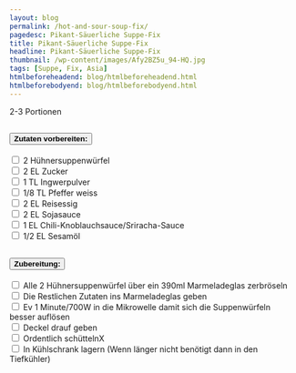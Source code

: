 ```yaml
---
layout: blog
permalink: /hot-and-sour-soup-fix/
pagedesc: Pikant-Säuerliche Suppe-Fix
title: Pikant-Säuerliche Suppe-Fix
headline: Pikant-Säuerliche Suppe-Fix
thumbnail: /wp-content/images/Afy2BZ5u_94-HQ.jpg
tags: [Suppe, Fix, Asia]
htmlbeforeheadend: blog/htmlbeforeheadend.html
htmlbeforebodyend: blog/htmlbeforebodyend.html
---
```

2-3 Portionen
<section data-bs-version="5.1">

  <div style="max-width: 600px; margin: auto;">
    <div style="margin-bottom: 20px;">
        <div class="accordion" id="accordionExample">
            <div class="accordion-item">
                <h2 class="accordion-header" id="headingOne">
                    <button class="accordion-button" type="button" data-bs-toggle="collapse" data-bs-target="#collapseOne" aria-expanded="true" aria-controls="collapseOne">
                        <!-- Sektion 1 Anfang-->
                        <b>Zutaten vorbereiten:</b>
                        <!-- Sektion 1 Ende-->
                    </button>
                </h2>
                <div id="collapseOne" class="accordion-collapse collapse show" aria-labelledby="headingOne" data-bs-parent="#accordionExample">
                    <div class="accordion-body">
                        <!-- Schritt Anfang-->
                        <div class="form-check">
                            <input class="form-check-input" type="checkbox" value="" id="flexCheckDefault" />
                            <label class="form-check-label" for="flexCheckDefault">
                                2 Hühnersuppenwürfel
                            </label>
                        </div>
                                                <div class="form-check">
                            <input class="form-check-input" type="checkbox" value="" id="flexCheckDefault" />
                            <label class="form-check-label" for="flexCheckDefault">
                                2 EL Zucker
                            </label>
                        </div>
                                                <div class="form-check">
                            <input class="form-check-input" type="checkbox" value="" id="flexCheckDefault" />
                            <label class="form-check-label" for="flexCheckDefault">
                                1 TL Ingwerpulver
                            </label>
                        </div>
                                                <div class="form-check">
                            <input class="form-check-input" type="checkbox" value="" id="flexCheckDefault" />
                            <label class="form-check-label" for="flexCheckDefault">
                                1/8 TL Pfeffer weiss
                            </label>
                        </div>
                                                <div class="form-check">
                            <input class="form-check-input" type="checkbox" value="" id="flexCheckDefault" />
                            <label class="form-check-label" for="flexCheckDefault">
                                2 EL Reisessig
                            </label>
                        </div>
                                                <div class="form-check">
                            <input class="form-check-input" type="checkbox" value="" id="flexCheckDefault" />
                            <label class="form-check-label" for="flexCheckDefault">
                                2 EL Sojasauce
                            </label>
                        </div>
                                                <div class="form-check">
                            <input class="form-check-input" type="checkbox" value="" id="flexCheckDefault" />
                            <label class="form-check-label" for="flexCheckDefault">
                                1 EL Chili-Knoblauchsauce/Sriracha-Sauce
                            </label>
                        </div>
                                                <div class="form-check">
                            <input class="form-check-input" type="checkbox" value="" id="flexCheckDefault" />
                            <label class="form-check-label" for="flexCheckDefault">
                                1/2 EL Sesamöl
                            </label>
                        </div>
                        <!-- Schritt Ende-->
                    </div>
                </div>
            </div>
            <div class="accordion-item">
                <h2 class="accordion-header" id="headingTwo">
                    <button class="accordion-button collapsed" type="button" data-bs-toggle="collapse" data-bs-target="#collapseTwo" aria-expanded="false" aria-controls="collapseTwo">
                        <!-- Sektion 2 Anfang-->
                        <b>Zubereitung:</b>
                        <!-- Sektion 2 Ende-->
                    </button>
                </h2>
                <div id="collapseTwo" class="accordion-collapse collapse" aria-labelledby="headingTwo" data-bs-parent="#accordionExample">
                    <div class="accordion-body">
                        <!-- Schritt Anfang-->
                        <div class="form-check">
                            <input class="form-check-input" type="checkbox" value="" id="flexCheckDefault" />
                            <label class="form-check-label" for="flexCheckDefault">
                                Alle 2 Hühnersuppenwürfel über ein 390ml Marmeladeglas zerbröseln
                            </label>
                        </div>
                                                <div class="form-check">
                            <input class="form-check-input" type="checkbox" value="" id="flexCheckDefault" />
                            <label class="form-check-label" for="flexCheckDefault">
                                Die Restlichen Zutaten ins Marmeladeglas geben
                            </label>
                        </div>
                                                <div class="form-check">
                            <input class="form-check-input" type="checkbox" value="" id="flexCheckDefault" />
                            <label class="form-check-label" for="flexCheckDefault">
                                Ev 1 Minute/700W in die Mikrowelle damit sich die Suppenwürfeln besser auflösen
                            </label>
                        </div>
                                                <div class="form-check">
                            <input class="form-check-input" type="checkbox" value="" id="flexCheckDefault" />
                            <label class="form-check-label" for="flexCheckDefault">
                                Deckel drauf geben
                            </label>
                        </div>
                                                <div class="form-check">
                            <input class="form-check-input" type="checkbox" value="" id="flexCheckDefault" />
                            <label class="form-check-label" for="flexCheckDefault">
                                Ordentlich schüttelnX
                            </label>
                        </div>
                                                <div class="form-check">
                            <input class="form-check-input" type="checkbox" value="" id="flexCheckDefault" />
                            <label class="form-check-label" for="flexCheckDefault">
                                In Kühlschrank lagern (Wenn länger nicht benötigt dann in den Tiefkühler)
                            </label>
                        </div>
                        <!-- Schritt Ende -->
                    </div>
                </div>
            </div>
        </div>
    </div>
  </div>

</section>
